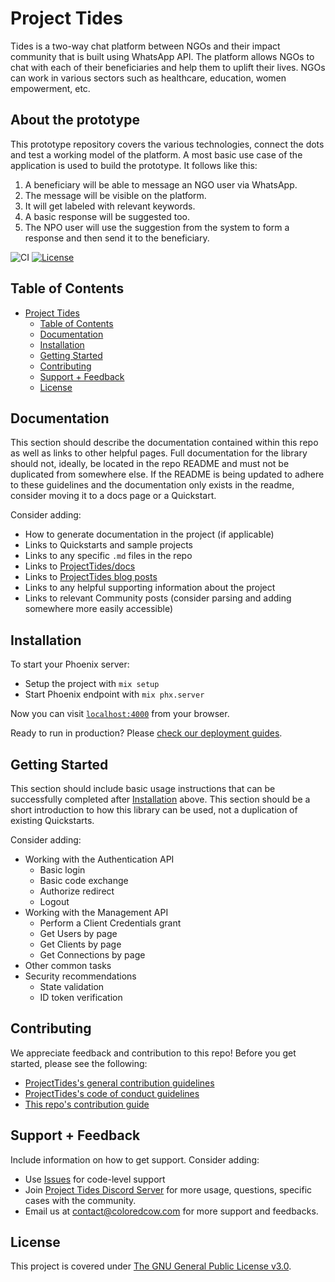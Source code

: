 # Project Tides

Tides is a two-way chat platform between NGOs and their impact community that is built using WhatsApp API. The platform allows NGOs to chat with each of their beneficiaries and help them to uplift their lives. NGOs can work in various sectors such as healthcare, education, women empowerment, etc.

## About the prototype
This prototype repository covers the various technologies, connect the dots and test a working model of the platform. A most basic use case of the application is used to build the prototype. It follows like this:
1. A beneficiary will be able to message an NGO user via WhatsApp.
2. The message will be visible on the platform.
3. It will get labeled with relevant keywords.
4. A basic response will be suggested too.
5. The NPO user will use the suggestion from the system to form a response and then send it to the beneficiary.


<!--
[![CircleCI](https://img.shields.io/circleci/project/github/ProjectTides/tides.svg?style=flat-square)](https://circleci.com/gh/ProjectTides/tides/tree/master)
[![TravisCI](https://travis-ci.org/ProjectTides/tides.png)](https://travis-ci.org/ProjectTides/tides)
[![CodeCov](https://img.shields.io/codecov/c/github/ProjectTides/tides/v3.svg?style=flat-square)](https://codecov.io/github/ProjectTides/tides)
[![Coveralls](https://coveralls.io/repos/ProjectTides/tides/badge.svg?branch=master)](https://coveralls.io/r/ProjectTides/tides?branch=master)
[![Code Climate](https://img.shields.io/codeclimate/maintainability/ProjectTides/tides.svg)](https://codeclimate.com/github/ProjectTides/tides)
-->
![CI](https://img.shields.io/github/workflow/status/ProjectTides/tides/CI?label=CI&logo=github&style=flat-square)
[![License](https://img.shields.io/github/license/ProjectTides/tides?style=flat-square)](#License)

## Table of Contents

- [Project Tides](#project-tides)
	- [Table of Contents](#table-of-contents)
	- [Documentation](#documentation)
	- [Installation](#installation)
	- [Getting Started](#getting-started)
	- [Contributing](#contributing)
	- [Support + Feedback](#support--feedback)
	- [License](#license)

## Documentation

This section should describe the documentation contained within this repo as well as links to other helpful pages. Full documentation for the library should not, ideally, be located in the repo README and must not be duplicated from somewhere else. If the README is being updated to adhere to these guidelines and the documentation only exists in the readme, consider moving it to a docs page or a Quickstart.

Consider adding:

- How to generate documentation in the project (if applicable)
- Links to Quickstarts and sample projects
- Links to any specific `.md` files in the repo
- Links to [ProjectTides/docs](https://coloredcow.com/)
- Links to [ProjectTides blog posts](https://coloredcow.com/blog/)
- Links to any helpful supporting information about the project
- Links to relevant Community posts (consider parsing and adding somewhere more easily accessible)

## Installation

To start your Phoenix server:

  * Setup the project with `mix setup`
  * Start Phoenix endpoint with `mix phx.server`

Now you can visit [`localhost:4000`](http://localhost:4000) from your browser.

Ready to run in production? Please [check our deployment guides](https://hexdocs.pm/phoenix/deployment.html).

## Getting Started

This section should include basic usage instructions that can be successfully completed after [Installation](#installation) above. This section should be a short introduction to how this library can be used, not a duplication of existing Quickstarts.

Consider adding:

- Working with the Authentication API
	- Basic login
	- Basic code exchange
	- Authorize redirect
	- Logout
- Working with the Management API
	- Perform a Client Credentials grant
	- Get Users by page
	- Get Clients by page
	- Get Connections by page
- Other common tasks
- Security recommendations
	- State validation
	- ID token verification

## Contributing

We appreciate feedback and contribution to this repo! Before you get started, please see the following:

- [ProjectTides's general contribution guidelines](GENERAL-CONTRIBUTING.md)
- [ProjectTides's code of conduct guidelines](CODE-OF-CONDUCT.md)
- [This repo's contribution guide](CONTRIBUTING.md)

## Support + Feedback

Include information on how to get support. Consider adding:

- Use [Issues](https://github.com/ProjectTides/Tides/issues) for code-level support
- Join [Project Tides Discord Server](https://discord.gg/6dKGwwU) for more usage, questions, specific cases with the community.
- Email us at contact@coloredcow.com for more support and feedbacks.

## License

This project is covered under [The GNU General Public License v3.0](LICENSE).
